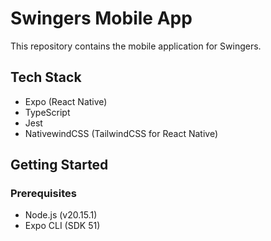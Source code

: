 ﻿# Swingers Mobile App

This repository contains the mobile application for Swingers.

## Tech Stack

- Expo (React Native)
- TypeScript
- Jest
- NativewindCSS (TailwindCSS for React Native)

## Getting Started

### Prerequisites

- Node.js (v20.15.1)
- Expo CLI (SDK 51)

